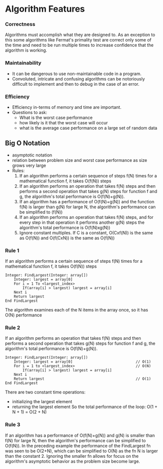 # Algorithm Features
### Correctness
Algorithms must accomplish what they are designed to. As an exception to this
some algorithms like Fermat's primality test are correct only some of the time
and need to be run multiple times to increase confidence that the algorithm is
working.

### Maintainability
- It can be dangerous to use non-maintainable code in a program. 
- Convoluted, intricate and confusing algorithms can be notoriously difficult to 
implement and then to debug in the case of an error.

### Efficiency
- Efficiency in-terms of memory and time are important.
- Questions to ask:
    - What is the worst case performance
    - how likely is it that the worst case will occur
    - what is the average case performance on a large set of random data

## Big O Notation
- asymptotic notation
- relation between problem size and worst case performance as size grows very large
- Rules:
    1. If an algorithm performs a certain sequence of steps f(N) times for a mathematical
    function f, it takes O(f(N)) steps
    2. If an algorithm performs an operation that takes f(N) steps and then performs a 
    second operation that takes g(N) steps for function f and g, the algorithm's total
    performance is O(f(N)+g(N)).
    3. If an algorithm has a performance of O(f(N)+g(N)) and the function f(N) is larger 
    than g(N) for large N, the algorithm's performance can be simplified to (f(N))
    4. If an algorithm performs an operation that takes f(N) steps, and for every step
    in that operation it performs another g(N) steps the algorithm's total performance
    is O(f(N)xg(N))
    5. Ignore constant multiples. If C is a constant, O(Cxf(N)) is the same as O(f(N))
    and O(f(CxN)) is the same as O(f(N))

### Rule 1
If an algorithm performs a certain sequence of steps f(N) times for a mathematical 
function f, it takes O(f(N)) steps
```
Integer: FindLargest(Integer: array[])
    Integer: largest = array[0]
    For i = 1 To <largest_index>
        If(array[i] > largest) largest = array[i]
    Next i
    Return largest
End FindLargest
```
The algorithm examines each of the N items in the array once, so it has O(N)
performance

### Rule 2
If an algorithm performs an operation that takes f(N) steps and then performs a
second operation that takes g(N) steps for function f and g, the algorithm's total
performance is O(f(N)+g(N)).
```
Integer: FindLargest(Integer: array[])
    Integer: largest = array[0]                             // O(1)
    For i = 1 to <largest_index>                            // O(N)
        If(array[i] > largest) largest = array[i]
    Next i
    Return largest                                          // O(1)
End FindLargest
```
There are two constant time operations:
- initializing the largest element
- returning the largest element
So the total performance of the loop: O(1 + N + 1) = O(2 + N)

### Rule 3
If an algorithm has a performance of O(f(N)+g(N)) and g(N) is smaller than f(N) for
large N, then the algorithm's performance can be simplified to O(f(N)).
In the preceding example the performance of the FindLargest fn was seen to be O(2+N),
which can be simplified to O(N) as the fn N is larger than the constant 2.
Ignoring the smaller fn allows for focus on the algorithm's asymptotic behavior
as the problem size become large.
